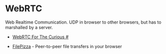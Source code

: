 WebRTC
======

Web Realtime Communication. UDP in browser to other browsers, but has to marshalled by a server.

* [WebRTC For The Curious #](https://webrtcforthecurious.com/)

* [FilePizza](https://github.com/kern/filepizza) - Peer-to-peer file transfers in your browser
